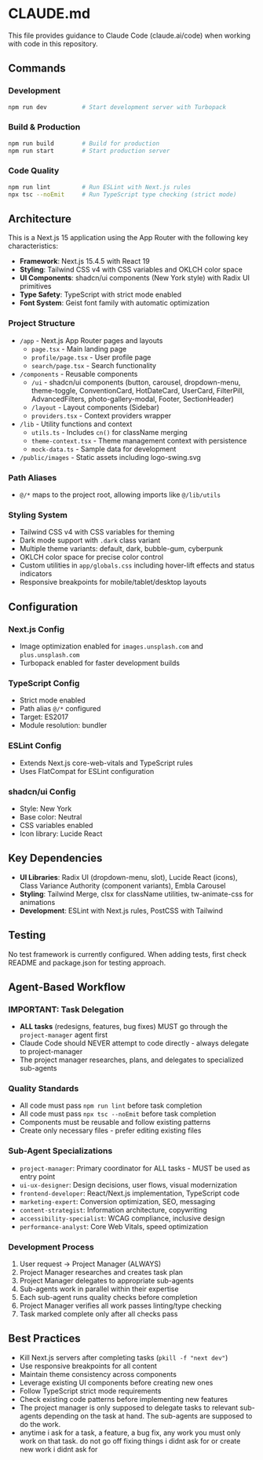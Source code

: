 # CLAUDE.md

This file provides guidance to Claude Code (claude.ai/code) when working with code in this repository.

## Commands

### Development
```bash
npm run dev          # Start development server with Turbopack
```

### Build & Production
```bash
npm run build        # Build for production
npm run start        # Start production server
```

### Code Quality
```bash
npm run lint         # Run ESLint with Next.js rules
npx tsc --noEmit     # Run TypeScript type checking (strict mode)
```

## Architecture

This is a Next.js 15 application using the App Router with the following key characteristics:

- **Framework**: Next.js 15.4.5 with React 19
- **Styling**: Tailwind CSS v4 with CSS variables and OKLCH color space
- **UI Components**: shadcn/ui components (New York style) with Radix UI primitives
- **Type Safety**: TypeScript with strict mode enabled
- **Font System**: Geist font family with automatic optimization

### Project Structure
- `/app` - Next.js App Router pages and layouts
  - `page.tsx` - Main landing page
  - `profile/page.tsx` - User profile page
  - `search/page.tsx` - Search functionality
- `/components` - Reusable components
  - `/ui` - shadcn/ui components (button, carousel, dropdown-menu, theme-toggle, ConventionCard, HotDateCard, UserCard, FilterPill, AdvancedFilters, photo-gallery-modal, Footer, SectionHeader)
  - `/layout` - Layout components (Sidebar)
  - `providers.tsx` - Context providers wrapper
- `/lib` - Utility functions and context
  - `utils.ts` - Includes `cn()` for className merging
  - `theme-context.tsx` - Theme management context with persistence
  - `mock-data.ts` - Sample data for development
- `/public/images` - Static assets including logo-swing.svg

### Path Aliases
- `@/*` maps to the project root, allowing imports like `@/lib/utils`

### Styling System
- Tailwind CSS v4 with CSS variables for theming
- Dark mode support with `.dark` class variant
- Multiple theme variants: default, dark, bubble-gum, cyberpunk
- OKLCH color space for precise color control
- Custom utilities in `app/globals.css` including hover-lift effects and status indicators
- Responsive breakpoints for mobile/tablet/desktop layouts

## Configuration

### Next.js Config
- Image optimization enabled for `images.unsplash.com` and `plus.unsplash.com`
- Turbopack enabled for faster development builds

### TypeScript Config
- Strict mode enabled
- Path alias `@/*` configured
- Target: ES2017
- Module resolution: bundler

### ESLint Config
- Extends Next.js core-web-vitals and TypeScript rules
- Uses FlatCompat for ESLint configuration

### shadcn/ui Config
- Style: New York
- Base color: Neutral
- CSS variables enabled
- Icon library: Lucide React

## Key Dependencies

- **UI Libraries**: Radix UI (dropdown-menu, slot), Lucide React (icons), Class Variance Authority (component variants), Embla Carousel
- **Styling**: Tailwind Merge, clsx for className utilities, tw-animate-css for animations
- **Development**: ESLint with Next.js rules, PostCSS with Tailwind

## Testing

No test framework is currently configured. When adding tests, first check README and package.json for testing approach.

## Agent-Based Workflow

### IMPORTANT: Task Delegation
- **ALL tasks** (redesigns, features, bug fixes) MUST go through the `project-manager` agent first
- Claude Code should NEVER attempt to code directly - always delegate to project-manager
- The project manager researches, plans, and delegates to specialized sub-agents

### Quality Standards
- All code must pass `npm run lint` before task completion
- All code must pass `npx tsc --noEmit` before task completion
- Components must be reusable and follow existing patterns
- Create only necessary files - prefer editing existing files

### Sub-Agent Specializations
- `project-manager`: Primary coordinator for ALL tasks - MUST be used as entry point
- `ui-ux-designer`: Design decisions, user flows, visual modernization
- `frontend-developer`: React/Next.js implementation, TypeScript code
- `marketing-expert`: Conversion optimization, SEO, messaging
- `content-strategist`: Information architecture, copywriting
- `accessibility-specialist`: WCAG compliance, inclusive design
- `performance-analyst`: Core Web Vitals, speed optimization

### Development Process
1. User request → Project Manager (ALWAYS)
2. Project Manager researches and creates task plan
3. Project Manager delegates to appropriate sub-agents
4. Sub-agents work in parallel within their expertise
5. Each sub-agent runs quality checks before completion
6. Project Manager verifies all work passes linting/type checking
7. Task marked complete only after all checks pass

## Best Practices

- Kill Next.js servers after completing tasks (`pkill -f "next dev"`)
- Use responsive breakpoints for all content
- Maintain theme consistency across components
- Leverage existing UI components before creating new ones
- Follow TypeScript strict mode requirements
- Check existing code patterns before implementing new features
- The project manager is only supposed to delegate tasks to relevant sub-agents depending on the task at hand. The sub-agents are supposed to do the work.
- anytime i ask for a task, a feature, a bug fix, any work you must only work on that task. do not go off fixing things i didnt ask for or create new work i didnt ask for